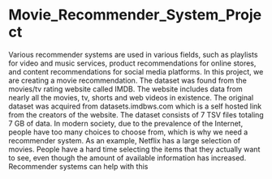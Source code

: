 # Movie_Recommender_System_Project
Various recommender systems are used in various fields, such as playlists for video and music services, product recommendations for online stores, and content recommendations for social media platforms. In this project, we are creating a movie recommendation. The dataset was found from the movies/tv rating website called IMDB. The website includes data from nearly all the movies, tv, shorts and web videos in existence. The original dataset was acquired from datasets.imdbws.com which is a self hosted link from the creators of the website. The dataset consists of 7 TSV files totaling 7 GB of data. In modern society, due to the prevalence of the Internet, people have too many choices to choose from, which is why we need a recommender system. As an example, Netflix has a large selection of movies. People have a hard time selecting the items that they actually want to see, even though the amount of available information has increased. Recommender systems can help with this
